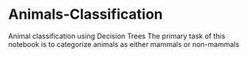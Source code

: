 # Animals-Classification
Animal classification using Decision Trees The primary task of this notebook is to categorize animals as either mammals or non-mammals
